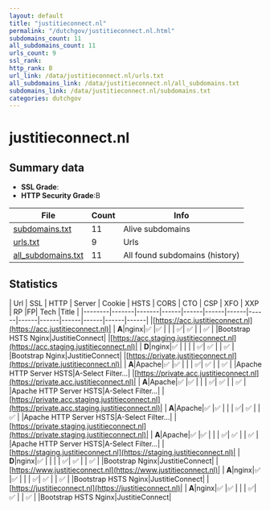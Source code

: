 ```yaml
---
layout: default
title: "justitieconnect.nl"
permalink: "/dutchgov/justitieconnect.nl.html"
subdomains_count: 11
all_subdomains_count: 11
urls_count: 9
ssl_rank: 
http_rank: B
url_link: /data/justitieconnect.nl/urls.txt
all_subdomains_link: /data/justitieconnect.nl/all_subdomains.txt
subdomains_link: /data/justitieconnect.nl/subdomains.txt
categories: dutchgov
---
```



# justitieconnect.nl
## Summary data


 - **SSL Grade**:
 - **HTTP Security Grade**:B


| File       | Count | Info |
|------------|-------|------|
|[subdomains.txt](/data/justitieconnect.nl/subdomains.txt)|11|Alive subdomains|
|[urls.txt](/data/justitieconnect.nl/urls.txt)|9|Urls|
|[all_subdomains.txt](/data/justitieconnect.nl/all_subdomains.txt)|11|All found subdomains (history)|


## Statistics


| Url | SSL | HTTP | Server | Cookie | HSTS | CORS | CTO | CSP | XFO | XXP | RP |FP| Tech |Title |
|--------|-------|-------|------|------|------|------|------|------|------|------|------|------|------|
|[https://acc.justitieconnect.nl](https://acc.justitieconnect.nl)| | **A**|nginx|:white_check_mark: |:white_check_mark: | | | :white_check_mark:| :white_check_mark: | | :white_check_mark: | |Bootstrap HSTS Nginx|JustitieConnect|
|[https://acc.staging.justitieconnect.nl](https://acc.staging.justitieconnect.nl)| | **D**|nginx|:white_check_mark: | | | | :white_check_mark:| :white_check_mark: | | :white_check_mark: | |Bootstrap Nginx|JustitieConnect|
|[https://private.justitieconnect.nl](https://private.justitieconnect.nl)| | **A**|Apache|:white_check_mark: |:white_check_mark: | | | :white_check_mark:| :white_check_mark: | | :white_check_mark: | |Apache HTTP Server HSTS|A-Select Filter...|
|[https://private.acc.justitieconnect.nl](https://private.acc.justitieconnect.nl)| | **A**|Apache|:white_check_mark: |:white_check_mark: | | | :white_check_mark:| :white_check_mark: | | :white_check_mark: | |Apache HTTP Server HSTS|A-Select Filter...|
|[https://private.acc.staging.justitieconnect.nl](https://private.acc.staging.justitieconnect.nl)| | **A**|Apache|:white_check_mark: |:white_check_mark: | | | :white_check_mark:| :white_check_mark: | | :white_check_mark: | |Apache HTTP Server HSTS|A-Select Filter...|
|[https://private.staging.justitieconnect.nl](https://private.staging.justitieconnect.nl)| | **A**|Apache|:white_check_mark: |:white_check_mark: | | | :white_check_mark:| :white_check_mark: | | :white_check_mark: | |Apache HTTP Server HSTS|A-Select Filter...|
|[https://staging.justitieconnect.nl](https://staging.justitieconnect.nl)| | **D**|nginx|:white_check_mark: | | | | :white_check_mark:| :white_check_mark: | | :white_check_mark: | |Bootstrap Nginx|JustitieConnect|
|[https://www.justitieconnect.nl](https://www.justitieconnect.nl)| | **A**|nginx|:white_check_mark: |:white_check_mark: | | | :white_check_mark:| :white_check_mark: | | :white_check_mark: | |Bootstrap HSTS Nginx|JustitieConnect|
|[https://justitieconnect.nl](https://justitieconnect.nl)| | **A**|nginx|:white_check_mark: |:white_check_mark: | | | :white_check_mark:| :white_check_mark: | | :white_check_mark: | |Bootstrap HSTS Nginx|JustitieConnect|